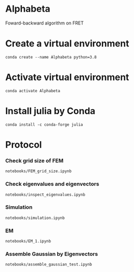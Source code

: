 # Alphabeta
Foward-backward algorithm on FRET

# Create a virtual environment
`conda create --name Alphabeta python=3.8`

# Activate virtual environment
`conda activate Alphabeta`

# Install julia by Conda
`conda install -c conda-forge julia`

# Protocol
### Check grid size of FEM
`notebooks/FEM_grid_size.ipynb`

### Check eigenvalues and eigenvectors
`notebooks/inspect_eigenvalues.ipynb`

### Simulation
`notebooks/simulation.ipynb`

### EM
`notebooks/EM_1.ipynb`

### Assemble Gaussian by Eigenvectors
`notebooks/assemble_gaussian_test.ipynb`

